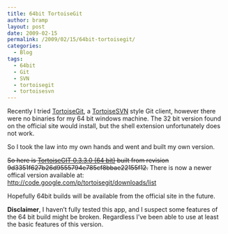 ```yaml
---
title: 64bit TortoiseGit
author: bramp
layout: post
date: 2009-02-15
permalink: /2009/02/15/64bit-tortoisegit/
categories:
  - Blog
tags:
  - 64bit
  - Git
  - SVN
  - tortoisegit
  - tortoisesvn
---
```

Recently I tried [TortoiseGit][1], a [TortoiseSVN][2] style Git client, however there were no binaries for my 64 bit windows machine. The 32 bit version found on the official site would install, but the shell extension unfortunately does not work.

So I took the law into my own hands and went and built my own version. 

<del>So here is <a href="/projects/TortoiseGit-3.3.9d335-64bit.msi">TortoiseGIT 0.3.3.0 (64 bit)</a> built from revision 9d3351f627b26d9555794e785cf8bbae22155f12.</del> There is now a newer offical version available at: <http://code.google.com/p/tortoisegit/downloads/list>

Hopefully 64bit builds will be available from the official site in the future.

**Disclaimer**, I haven&#8217;t fully tested this app, and I suspect some features of the 64 bit build might be broken. Regardless I&#8217;ve been able to use at least the basic features of this version.

 [1]: http://code.google.com/p/tortoisegit/
 [2]: http://tortoisesvn.tigris.org/